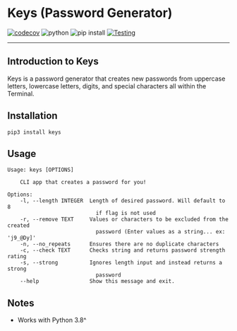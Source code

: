 # Keys (Password Generator)

[![codecov](https://codecov.io/gh/jsattari/keys/branch/master/graph/badge.svg?token=8XQ4MXVR3M)](https://codecov.io/gh/jsattari/keys)
![python](https://img.shields.io/badge/Python-3.8%2C%203.9%2C%203.10%2C%203.11-blue)
![pip install](https://img.shields.io/badge/pip%20install-click-blue)
[![Testing](https://github.com/jsattari/keys/actions/workflows/tests.yaml/badge.svg)](https://github.com/jsattari/keys/actions/workflows/tests.yaml)

---

## Introduction to Keys

Keys is a password generator that creates new passwords from uppercase letters, lowercase letters, digits, and special characters all within the Terminal.

## Installation

    pip3 install keys

## Usage

    Usage: keys [OPTIONS]

        CLI app that creates a password for you!

    Options:
        -l, --length INTEGER  Length of desired password. Will default to 8
                                if flag is not used
        -r, --remove TEXT     Values or characters to be excluded from the created
                                password (Enter values as a string... ex: 'j9_@Dy]'
        -n, --no_repeats      Ensures there are no duplicate characters
        -c, --check TEXT      Checks string and returns password strength rating
        -s, --strong          Ignores length input and instead returns a strong
                                password
        --help                Show this message and exit.

## Notes

- Works with Python 3.8^
